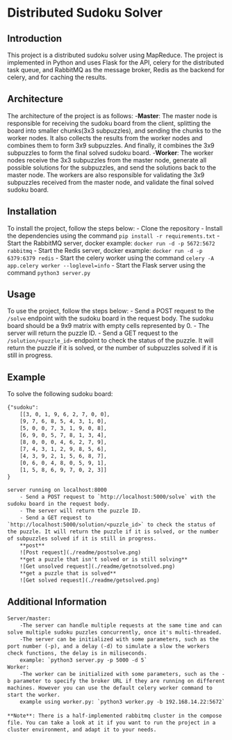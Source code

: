 # Distributed Sudoku Solver

## Introduction
This project is a distributed sudoku solver using MapReduce. The project is implemented in Python and uses Flask for the API, celery for the distributed task queue, and RabbitMQ as the message broker, Redis as the backend for celery, and for caching the results.

## Architecture
The architecture of the project is as follows:
    -**Master**: The master node is responsible for receiving the sudoku board from the client, splitting the board into smaller chunks(3x3 subpuzzles), and sending the chunks to the worker nodes. It also collects the results from the worker nodes and combines them to form 3x9 subpuzzles. And finally, it combines the 3x9 subpuzzles to form the final solved sudoku board.
    -**Worker**: The worker nodes receive the 3x3 subpuzzles from the master node, generate all possible solutions for the subpuzzles, and send the solutions back to the master node. The workers are also responsible for validating the 3x9 subpuzzles received from the master node, and validate the final solved sudoku board.

## Installation
To install the project, follow the steps below:
    - Clone the repository
    - Install the dependencies using the command `pip install -r requirements.txt`
    - Start the RabbitMQ server, docker example: `docker run -d -p 5672:5672 rabbitmq`
    - Start the Redis server, docker example: `docker run -d -p 6379:6379 redis`
    - Start the celery worker using the command `celery -A app.celery worker --loglevel=info`
    - Start the Flask server using the command `python3 server.py`

## Usage
To use the project, follow the steps below:
    - Send a POST request to the `/solve` endpoint with the sudoku board in the request body. The sudoku board should be a 9x9 matrix with empty cells represented by 0.
    - The server will return the puzzle ID.
    - Send a GET request to the `/solution/<puzzle_id>` endpoint to check the status of the puzzle. It will return the puzzle if it is solved, or the number of subpuzzles solved if it is still in progress.

## Example
To solve the following sudoku board:
```
{"sudoku": 
    [[3, 0, 1, 9, 6, 2, 7, 0, 0], 
    [9, 7, 6, 8, 5, 4, 3, 1, 0], 
    [5, 0, 0, 7, 3, 1, 9, 0, 8], 
    [6, 9, 0, 5, 7, 8, 1, 3, 4], 
    [8, 0, 0, 0, 4, 6, 2, 7, 9], 
    [7, 4, 3, 1, 2, 9, 8, 5, 6], 
    [4, 3, 9, 2, 1, 5, 6, 8, 7], 
    [0, 6, 0, 4, 8, 0, 5, 9, 1], 
    [1, 5, 8, 6, 9, 7, 0, 2, 3]]
}
```
    server running on localhost:8000
        - Send a POST request to `http://localhost:5000/solve` with the sudoku board in the request body.
        - The server will return the puzzle ID.
        - Send a GET request to `http://localhost:5000/solution/<puzzle_id>` to check the status of the puzzle. It will return the puzzle if it is solved, or the number of subpuzzles solved if it is still in progress.
        **post**
        ![Post request](./readme/postsolve.png)
        **get a puzzle that isn't solved or is still solving**
        ![Get unsolved request](./readme/getnotsolved.png)
        **get a puzzle that is solved**
        ![Get solved request](./readme/getsolved.png)
## Additional Information
    Server/master:
        -The server can handle multiple requests at the same time and can solve multiple sudoku puzzles concurrently, once it's multi-threaded.
        -The server can be initialized with some parameters, such as the port number (-p), and a delay (-d) to simulate a slow the workers check functions, the delay is in miliseconds.
        example: `python3 server.py -p 5000 -d 5` 
    Worker:
        -The worker can be initialized with some parameters, such as the -b parameter to specify the broker URL if they are running on different machines. However you can use the default celery worker command to start the worker.
        example using worker.py: `python3 worker.py -b 192.168.14.22:5672`

    **Note**: There is a half-implemented rabbitmq cluster in the compose file. You can take a look at it if you want to run the project in a cluster environment, and adapt it to your needs.